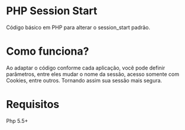 # PHP Session Start
Código básico em PHP para alterar o session_start padrão.

# Como funciona?
Ao adaptar o código conforme cada aplicação, você pode definir parâmetros, entre eles mudar o nome da sessão, acesso somente com Cookies, entre outros. Tornando assim sua sessão mais segura.

# Requisitos
Php 5.5+

